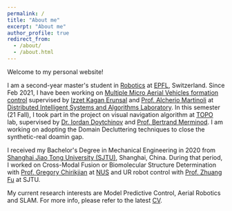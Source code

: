 ```yaml
---
permalink: /
title: "About me"
excerpt: "About me"
author_profile: true
redirect_from: 
  - /about/
  - /about.html
---
```


Welcome to my personal website!

I am a second-year master's student in [Robotics](https://www.epfl.ch/education/master/programs/robotics/) at [EPFL](https://www.epfl.ch/en/), Switzerland. Since Feb 2021, I have been working on [Multiple Micro Aerial Vehicles formation control](/sp1) supervised by [Izzet Kagan Erunsal](https://www.epfl.ch/labs/disal/people/team/kaganerunsal/) and [Prof. Alcherio Martinoli](https://www.epfl.ch/labs/disal/people/team/alcheriomartinoli/) at [Distributed Intelligent Systems and Algorithms Laboratory](https://www.epfl.ch/labs/disal/). In this semester (21 Fall), I took part in the project on visual navigation algorithm at [TOPO](https://www.epfl.ch/labs/topo/) lab, supervised by [Dr. Iordan Doytchinov](https://people.epfl.ch/iordan.doytchinov) and [Prof. Bertrand Merminod](https://people.epfl.ch/bertrand.merminod?lang=en). I am working on adopting the Domain Decluttering techniques to close the synthetic-real doamin gap.

I received my Bachelor's Degree in Mechanical Engineering in 2020 from [Shanghai Jiao Tong University (SJTU)](https://en.sjtu.edu.cn/), Shanghai, China. During that period, I worked on Cross-Modal Fusion or Biomolecular Structure Determination with [Prof. Gregory Chirikjian](https://me.jhu.edu/faculty/gregory-s-chirikjian/) at [NUS](https://www.nus.edu.sg/) and UR robot control with [Prof. Zhuang Fu](https://me.sjtu.edu.cn/en/FullTimeTeacher/fuzhuang.html) at SJTU.

My current research interests are Model Predictive Control, Aerial Robotics and SLAM. For more info, please refer to the latest [CV](../files/cv.pdf).

